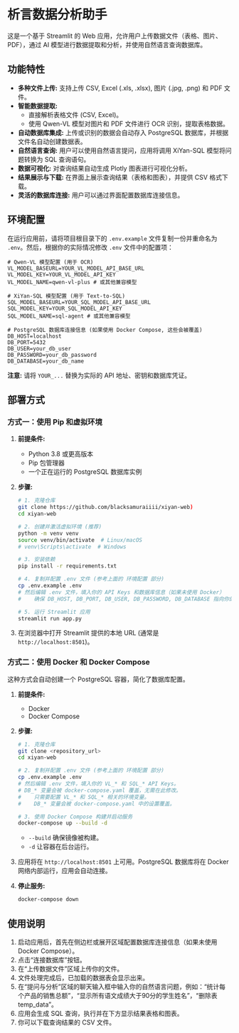 # 析言数据分析助手

这是一个基于 Streamlit 的 Web 应用，允许用户上传数据文件（表格、图片、PDF），通过 AI 模型进行数据提取和分析，并使用自然语言查询数据库。

## 功能特性

*   **多种文件上传:** 支持上传 CSV, Excel (.xls, .xlsx), 图片 (.jpg, .png) 和 PDF 文件。
*   **智能数据提取:** 
    *   直接解析表格文件 (CSV, Excel)。
    *   使用 Qwen-VL 模型对图片和 PDF 文件进行 OCR 识别，提取表格数据。
*   **自动数据库集成:** 上传或识别的数据会自动存入 PostgreSQL 数据库，并根据文件名自动创建数据表。
*   **自然语言查询:** 用户可以使用自然语言提问，应用将调用 XiYan-SQL 模型将问题转换为 SQL 查询语句。
*   **数据可视化:** 对查询结果自动生成 Plotly 图表进行可视化分析。
*   **结果展示与下载:** 在界面上展示查询结果（表格和图表），并提供 CSV 格式下载。
*   **灵活的数据库连接:** 用户可以通过界面配置数据库连接信息。

## 环境配置

在运行应用前，请将项目根目录下的 `.env.example` 文件复制一份并重命名为 `.env`。然后，根据你的实际情况修改 `.env` 文件中的配置项：

```env
# Qwen-VL 模型配置 (用于 OCR)
VL_MODEL_BASEURL=YOUR_VL_MODEL_API_BASE_URL
VL_MODEL_KEY=YOUR_VL_MODEL_API_KEY
VL_MODEL_NAME=qwen-vl-plus # 或其他兼容模型

# XiYan-SQL 模型配置 (用于 Text-to-SQL)
SQL_MODEL_BASEURL=YOUR_SQL_MODEL_API_BASE_URL
SQL_MODEL_KEY=YOUR_SQL_MODEL_API_KEY
SQL_MODEL_NAME=sql-agent # 或其他兼容模型

# PostgreSQL 数据库连接信息 (如果使用 Docker Compose, 这些会被覆盖)
DB_HOST=localhost
DB_PORT=5432
DB_USER=your_db_user
DB_PASSWORD=your_db_password
DB_DATABASE=your_db_name
```

**注意:** 请将 `YOUR_...` 替换为实际的 API 地址、密钥和数据库凭证。

## 部署方式

### 方式一：使用 Pip 和虚拟环境

1.  **前提条件:**
    *   Python 3.8 或更高版本
    *   Pip 包管理器
    *   一个正在运行的 PostgreSQL 数据库实例

2.  **步骤:**
    ```bash
    # 1. 克隆仓库
    git clone https://github.com/blacksamuraiiii/xiyan-web)
    cd xiyan-web

    # 2. 创建并激活虚拟环境 (推荐)
    python -m venv venv
    source venv/bin/activate  # Linux/macOS
    # venv\Scripts\activate  # Windows

    # 3. 安装依赖
    pip install -r requirements.txt

    # 4. 复制并配置 .env 文件 (参考上面的 环境配置 部分)
    cp .env.example .env
    # 然后编辑 .env 文件，填入你的 API Keys 和数据库信息（如果未使用 Docker）
    #    确保 DB_HOST, DB_PORT, DB_USER, DB_PASSWORD, DB_DATABASE 指向你的 PostgreSQL 实例

    # 5. 运行 Streamlit 应用
    streamlit run app.py
    ```

3.  在浏览器中打开 Streamlit 提供的本地 URL (通常是 `http://localhost:8501`)。

### 方式二：使用 Docker 和 Docker Compose

这种方式会自动创建一个 PostgreSQL 容器，简化了数据库配置。

1.  **前提条件:**
    *   Docker
    *   Docker Compose

2.  **步骤:**
    ```bash
    # 1. 克隆仓库
    git clone <repository_url>
    cd xiyan-web

    # 2. 复制并配置 .env 文件 (参考上面的 环境配置 部分)
    cp .env.example .env
    # 然后编辑 .env 文件，填入你的 VL_* 和 SQL_* API Keys。
    # DB_* 变量会被 docker-compose.yaml 覆盖，无需在此修改。
    #    只需要配置 VL_* 和 SQL_* 相关的环境变量。
    #    DB_* 变量会被 docker-compose.yaml 中的设置覆盖。

    # 3. 使用 Docker Compose 构建并启动服务
    docker-compose up --build -d
    ```
    *   `--build` 确保镜像被构建。
    *   `-d` 让容器在后台运行。

4.  应用将在 `http://localhost:8501` 上可用。PostgreSQL 数据库将在 Docker 网络内部运行，应用会自动连接。

5.  **停止服务:**
    ```bash
    docker-compose down
    ```

## 使用说明

1.  启动应用后，首先在侧边栏或展开区域配置数据库连接信息（如果未使用 Docker Compose）。
2.  点击“连接数据库”按钮。
3.  在“上传数据文件”区域上传你的文件。
4.  文件处理完成后，已加载的数据表会显示出来。
5.  在“提问与分析”区域的聊天输入框中输入你的自然语言问题，例如：“统计每个产品的销售总额”，“显示所有语文成绩大于90分的学生姓名”，“删除表 temp_data”。
6.  应用会生成 SQL 查询，执行并在下方显示结果表格和图表。
7.  你可以下载查询结果的 CSV 文件。
